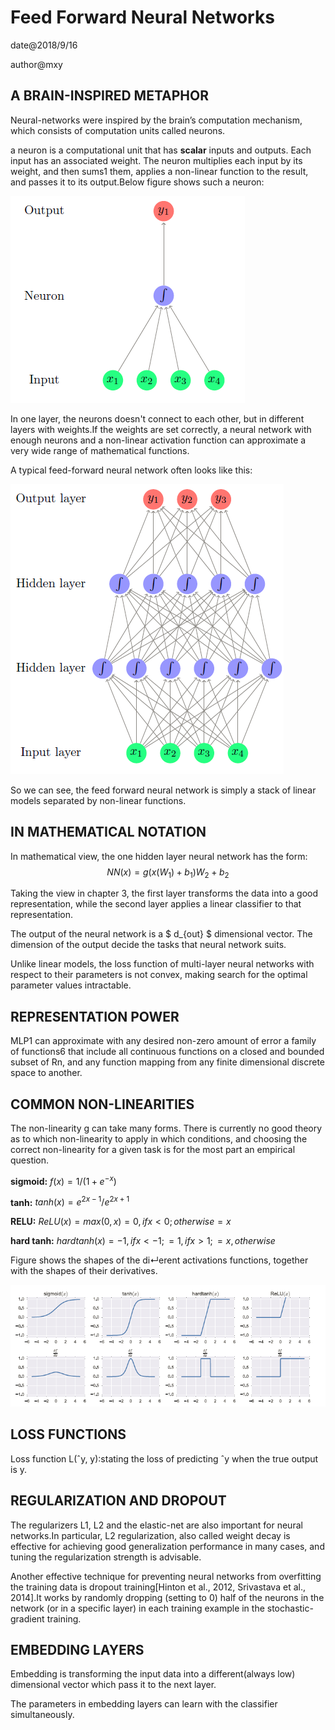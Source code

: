 # Feed Forward Neural Networks

date@2018/9/16


author@mxy

## A BRAIN-INSPIRED METAPHOR

Neural-networks were inspired by the brain’s computation mechanism, which consists of computation units called neurons.

a neuron is a computational unit that has **scalar** inputs and outputs. Each input has an associated weight. The neuron 
multiplies each input by its weight, and then sums1 them, applies a non-linear function to the result, and passes it to
its output.Below figure shows such a neuron: 

![neuron](../../images/neuron.png)

In one layer, the neurons doesn't connect to each other, but in different layers with weights.If the weights are set 
correctly, a neural network with enough neurons and a non-linear activation function can approximate a very wide range 
of mathematical functions.

A typical feed-forward neural network often looks like this:

![nn](../../images/feed-forward-nn.png)

So we can see, the feed forward neural network is simply a stack of linear models separated by non-linear functions.

## IN MATHEMATICAL NOTATION

In mathematical view, the one hidden layer neural network  has the form:
$$ NN(x) = g(x(W_{1})+b_{1})W_{2}+b_{2} $$

Taking the view in chapter 3, the first layer transforms the data into a good representation, while the second layer 
applies a linear classifier to that representation.

The output of the neural network is a $ d_{out} $ dimensional vector. The dimension of the output decide the tasks 
that neural network suits. 

Unlike linear models, the loss function of multi-layer neural networks with respect to their parameters is not convex,
making search for the optimal parameter values intractable.

## REPRESENTATION POWER

MLP1 can approximate with any desired non-zero amount of error a family of functions6 that include all continuous 
functions on a closed and bounded subset of Rn, and any function mapping from any finite dimensional discrete 
space to another.

## COMMON NON-LINEARITIES

The non-linearity g can take many forms. There is currently no good theory as to which non-linearity to apply in which 
conditions, and choosing the correct non-linearity for a given task is for the most part an empirical question.

**sigmoid:** $f(x) = 1/(1+e^{-x})$

**tanh:** $tanh(x) = e^{2x-1}/e^{2x+1}$

**RELU:** $ReLU(x) = max(0,x) = 0, if x<0; otherwise = x$

**hard tanh:** $hardtanh(x) = -1, if x<-1; = 1, if x>1; =x, otherwise$

Figure shows the shapes of the di↵erent activations functions, together with the shapes of their derivatives.

![function](../../images/activation.png)

## LOSS FUNCTIONS

Loss function L(ˆy, y):stating the loss of predicting ˆy when the true output is y.

## REGULARIZATION AND DROPOUT

The regularizers L1, L2 and the elastic-net are also important for neural networks.In particular, L2 regularization,
also called weight decay is effective for achieving good generalization performance in many cases, and tuning the 
regularization strength is advisable.

Another effective technique for preventing neural networks from overfitting the training data is dropout training[Hinton 
et al., 2012, Srivastava et al., 2014].It works by randomly dropping (setting to 0) half of the neurons in the network 
(or in a specific layer) in each training example in the stochastic-gradient training.

## EMBEDDING LAYERS

Embedding is transforming the input data into a different(always low) dimensional vector which pass it to the next layer.


The parameters in embedding layers can learn with the classifier simultaneously.
